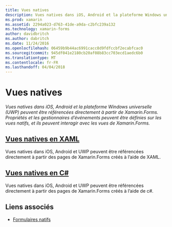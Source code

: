```yaml
---
title: Vues natives
description: Vues natives dans iOS, Android et la plateforme Windows universelle (UWP) peuvent être référencées directement à partir de Xamarin.Forms. Propriétés et les gestionnaires d’événements peuvent être définies sur les vues natifs, et ils peuvent interagir avec les vues de Xamarin.Forms.
ms.prod: xamarin
ms.assetid: 2294a023-d763-41de-a9da-c2bfc239a132
ms.technology: xamarin-forms
author: davidbritch
ms.author: dabritch
ms.date: 11/24/2016
ms.openlocfilehash: 06459b9b44ac6991cacc8d9fdfccbf2ecabfcac0
ms.sourcegitcommit: 945df041e2180cb20af08b83cc703ecd1aedc6b0
ms.translationtype: MT
ms.contentlocale: fr-FR
ms.lasthandoff: 04/04/2018
---
```

# <a name="native-views"></a>Vues natives

_Vues natives dans iOS, Android et la plateforme Windows universelle (UWP) peuvent être référencées directement à partir de Xamarin.Forms. Propriétés et les gestionnaires d’événements peuvent être définies sur les vues natifs, et ils peuvent interagir avec les vues de Xamarin.Forms._

## <a name="native-views-in-xamlxamlmd"></a>[Vues natives en XAML](xaml.md)

Vues natives dans iOS, Android et UWP peuvent être référencées directement à partir des pages de Xamarin.Forms créés à l’aide de XAML.

## <a name="native-views-in-ccodemd"></a>[Vues natives en C#](code.md)

Vues natives dans iOS, Android et UWP peuvent être référencées directement à partir des pages de Xamarin.Forms créés à l’aide de c#.


## <a name="related-links"></a>Liens associés

- [Formulaires natifs](~/xamarin-forms/platform/native-forms.md)
